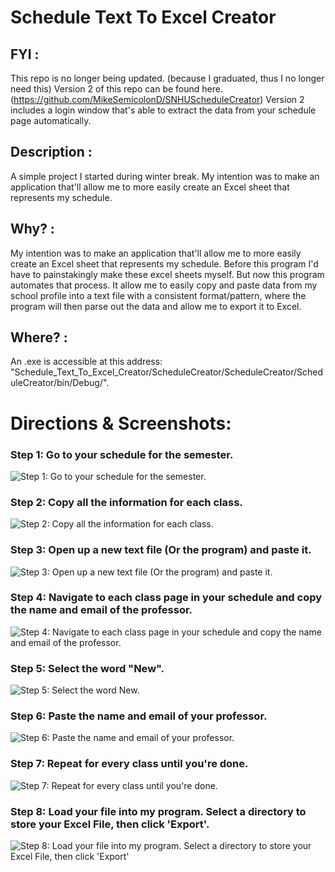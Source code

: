 # Schedule Text To Excel Creator

## FYI :
  This repo is no longer being updated. (because I graduated, thus I no longer need this)
  Version 2 of this repo can be found here. (https://github.com/MikeSemicolonD/SNHUScheduleCreator)
  Version 2 includes a login window that's able to extract the data from your schedule page automatically.

## Description :
  A simple project I started during winter break. My intention was to make an application that'll allow me to more easily create an Excel sheet that represents my schedule. 

## Why? :
  My intention was to make an application that'll allow me to more easily create an Excel sheet that represents my schedule. Before this program I'd have to painstakingly make these excel sheets myself. But now this program automates that process. It allow me to easily copy and paste data from my school profile into a text file with a consistent format/pattern, where the program will then parse out the data and allow me to export it to Excel.

## Where? :
  An .exe is accessible at this address: "Schedule_Text_To_Excel_Creator/ScheduleCreator/ScheduleCreator/ScheduleCreator/bin/Debug/".

# Directions & Screenshots:

### Step 1: Go to your schedule for the semester.
![](https://github.com/MikeSemicolonD/Schedule_Text_To_Excel_Creator/blob/master/ScheduleCreator/How-to%20Guide/step1.PNG "Step 1: Go to your schedule for the semester.")


### Step 2: Copy all the information for each class.
![](https://github.com/MikeSemicolonD/Schedule_Text_To_Excel_Creator/blob/master/ScheduleCreator/How-to%20Guide/step2.PNG "Step 2: Copy all the information for each class.")


### Step 3: Open up a new text file (Or the program) and paste it.
![](https://github.com/MikeSemicolonD/Schedule_Text_To_Excel_Creator/blob/master/ScheduleCreator/How-to%20Guide/step3.PNG "Step 3: Open up a new text file (Or the program) and paste it.")


### Step 4: Navigate to each class page in your schedule and copy the name and email of the professor.
![](https://github.com/MikeSemicolonD/Schedule_Text_To_Excel_Creator/blob/master/ScheduleCreator/How-to%20Guide/step4.PNG "Step 4: Navigate to each class page in your schedule and copy the name and email of the professor.")


### Step 5: Select the word "New".
![](https://github.com/MikeSemicolonD/Schedule_Text_To_Excel_Creator/blob/master/ScheduleCreator/How-to%20Guide/step5.PNG "Step 5: Select the word New.")


### Step 6: Paste the name and email of your professor.
![](https://github.com/MikeSemicolonD/Schedule_Text_To_Excel_Creator/blob/master/ScheduleCreator/How-to%20Guide/step6.PNG "Step 6: Paste the name and email of your professor.")


### Step 7: Repeat for every class until you're done.
![](https://github.com/MikeSemicolonD/Schedule_Text_To_Excel_Creator/blob/master/ScheduleCreator/How-to%20Guide/step7.PNG "Step 7: Repeat for every class until you're done.")

### Step 8: Load your file into my program. Select a directory to store your Excel File, then click 'Export'.
![](https://github.com/MikeSemicolonD/Schedule_Text_To_Excel_Creator/blob/master/ExampleOutput.PNG "Step 8: Load your file into my program. Select a directory to store your Excel File, then click 'Export'")

